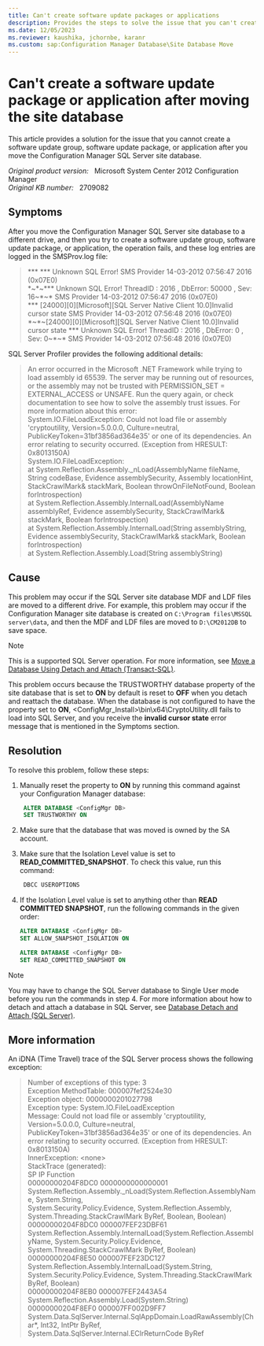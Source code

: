 ```yaml
---
title: Can't create software update packages or applications
description: Provides the steps to solve the issue that you can't create a software update package or application after Configuration Manager SQL Server site database is moved.
ms.date: 12/05/2023
ms.reviewer: kaushika, jchornbe, karanr
ms.custom: sap:Configuration Manager Database\Site Database Move
---
```

# Can't create a software update package or application after moving the site database

This article provides a solution for the issue that you cannot create a software update group, software update package, or application after you move the Configuration Manager SQL Server site database.

_Original product version:_ &nbsp; Microsoft System Center 2012 Configuration Manager  
_Original KB number:_ &nbsp; 2709082

## Symptoms

After you move the Configuration Manager SQL Server site database to a different drive, and then you try to create a software update group, software update package, or application, the operation fails, and these log entries are logged in the SMSProv.log file:

> \*** \*** Unknown SQL Error! SMS Provider 14-03-2012 07:56:47 2016 (0x07E0)  
> \*~\*~\*** Unknown SQL Error! ThreadID : 2016 , DbError: 50000 , Sev: 16~\*~\* SMS Provider 14-03-2012 07:56:47 2016 (0x07E0)  
> *** [24000][0][Microsoft][SQL Server Native Client 10.0]Invalid cursor state SMS Provider 14-03-2012 07:56:48 2016 (0x07E0)  
> \*~\*~[24000][0][Microsoft][SQL Server Native Client 10.0]Invalid cursor state \*** Unknown SQL Error! ThreadID : 2016 , DbError: 0 , Sev: 0~\*~\* SMS Provider 14-03-2012 07:56:48 2016 (0x07E0)  

SQL Server Profiler provides the following additional details:

> An error occurred in the Microsoft .NET Framework while trying to load assembly id 65539. The server may be running out of resources, or the assembly may not be trusted with PERMISSION_SET = EXTERNAL_ACCESS or UNSAFE. Run the query again, or check documentation to see how to solve the assembly trust issues. For more information about this error:  
> System.IO.FileLoadException: Could not load file or assembly 'cryptoutility, Version=5.0.0.0, Culture=neutral, PublicKeyToken=31bf3856ad364e35' or one of its dependencies. An error relating to security occurred. (Exception from HRESULT: 0x8013150A)  
> System.IO.FileLoadException:  
> at System.Reflection.Assembly._nLoad(AssemblyName fileName, String codeBase, Evidence assemblySecurity, Assembly locationHint, StackCrawlMark& stackMark, Boolean throwOnFileNotFound, Boolean forIntrospection)  
> at System.Reflection.Assembly.InternalLoad(AssemblyName assemblyRef, Evidence assemblySecurity, StackCrawlMark& stackMark, Boolean forIntrospection)  
> at System.Reflection.Assembly.InternalLoad(String assemblyString, Evidence assemblySecurity, StackCrawlMark& stackMark, Boolean forIntrospection)  
> at System.Reflection.Assembly.Load(String assemblyString)

## Cause

This problem may occur if the SQL Server site database MDF and LDF files are moved to a different drive. For example, this problem may occur if the Configuration Manager site database is created on `C:\Program files\MSSQL server\data`, and then the MDF and LDF files are moved to `D:\CM2012DB` to save space.

> [!NOTE]
> This is a supported SQL Server operation. For more information, see [Move a Database Using Detach and Attach (Transact-SQL)](/previous-versions/sql/sql-server-2012/ms187858(v=sql.110)).

This problem occurs because the TRUSTWORTHY database property of the site database that is set to **ON** by default is reset to **OFF** when you detach and reattach the database. When the database is not configured to have the property set to **ON**, \<ConfigMgr_Install>\bin\x64\CryptoUtility.dll fails to load into SQL Server, and you receive the **invalid cursor state** error message that is mentioned in the Symptoms section.

## Resolution

To resolve this problem, follow these steps:

1. Manually reset the property to **ON** by running this command against your Configuration Manager database:

    ```sql
     ALTER DATABASE <ConfigMgr DB>
     SET TRUSTWORTHY ON
    ```

2. Make sure that the database that was moved is owned by the SA account.

3. Make sure that the Isolation Level value is set to **READ_COMMITTED_SNAPSHOT**. To check this value, run this command:

    ```sql
     DBCC USEROPTIONS
    ```

4. If the Isolation Level value is set to anything other than **READ COMMITTED SNAPSHOT**, run the following commands in the given order:

    ```sql
    ALTER DATABASE <ConfigMgr DB>
    SET ALLOW_SNAPSHOT_ISOLATION ON

    ALTER DATABASE <ConfigMgr DB>
    SET READ_COMMITTED_SNAPSHOT ON
    ```

> [!NOTE]
> You may have to change the SQL Server database to Single User mode before you run the commands in step 4. For more information about how to detach and attach a database in SQL Server, see [Database Detach and Attach (SQL Server)](/previous-versions/sql/sql-server-2012/ms190794(v=sql.110)?redirectedfrom=MSDN).

## More information

An iDNA (Time Travel) trace of the SQL Server process shows the following exception:

> Number of exceptions of this type:  3  
> Exception MethodTable: 000007fef2524e30  
> Exception object: 0000000201027798  
> Exception type: System.IO.FileLoadException  
> Message: Could not load file or assembly 'cryptoutility, Version=5.0.0.0, Culture=neutral, PublicKeyToken=31bf3856ad364e35' or one of its dependencies. An error relating to security occurred. (Exception from HRESULT: 0x8013150A)  
> InnerException: \<none>  
> StackTrace (generated):  
> SP IP Function  \
> 00000000204F8DC0 0000000000000001  
> System.Reflection.Assembly._nLoad(System.Reflection.AssemblyName, System.String,  
> System.Security.Policy.Evidence, System.Reflection.Assembly, System.Threading.StackCrawlMark ByRef, Boolean, Boolean)  \
> 00000000204F8DC0 000007FEF23DBF61  
> System.Reflection.Assembly.InternalLoad(System.Reflection.AssemblyName, System.Security.Policy.Evidence, System.Threading.StackCrawlMark ByRef, Boolean)  \
> 00000000204F8E50 000007FEF23DC127 System.Reflection.Assembly.InternalLoad(System.String, System.Security.Policy.Evidence, System.Threading.StackCrawlMark ByRef, Boolean)  \
> 00000000204F8EB0 000007FEF2443A54 System.Reflection.Assembly.Load(System.String)  \
> 00000000204F8EF0 000007FF002D9FF7  
> System.Data.SqlServer.Internal.SqlAppDomain.LoadRawAssembly(Char*, Int32, IntPtr ByRef,  
> System.Data.SqlServer.Internal.EClrReturnCode ByRef
